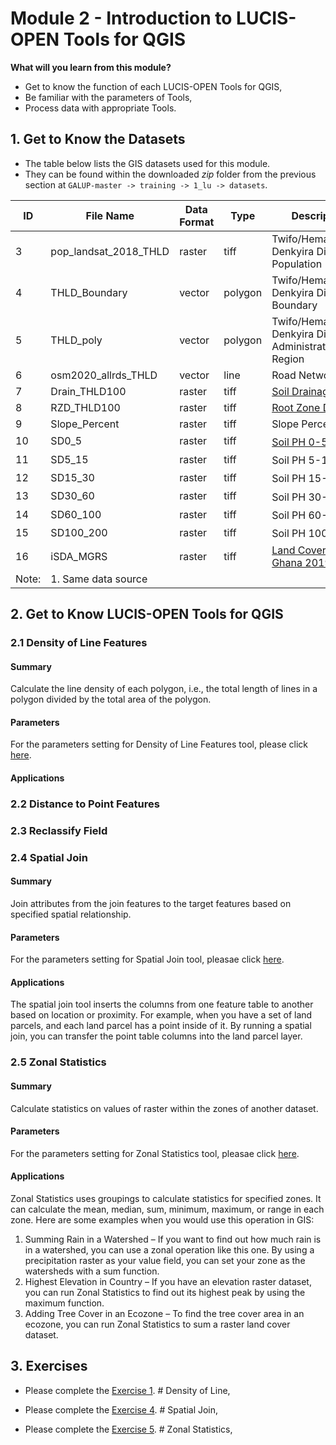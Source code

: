 # Module 2 - Introduction to LUCIS-OPEN Tools for QGIS

**What will you learn from this module?**

- Get to know the function of each LUCIS-OPEN Tools for QGIS,
- Be familiar with the parameters of Tools,
- Process data with appropriate Tools.

## 1. Get to Know the Datasets

- The table below lists the GIS datasets used for this module.
- They can be found within the downloaded _zip_ folder from the previous
  section at `GALUP-master -> training -> 1_lu -> datasets`.

| ID | File Name   | Data Format | Type    | Description  |
|----|------------|-------------|---------|-----------------------------|
| 3  | pop_landsat_2018_THLD     | raster      | tiff    | Twifo/Heman/Lower Denkyira District Population            |
| 4  | THLD_Boundary             | vector      | polygon | Twifo/Heman/Lower Denkyira District Boundary              |
| 5  | THLD_poly                 | vector      | polygon | Twifo/Heman/Lower Denkyira District Administrative Region |
| 6  | osm2020_allrds_THLD       | vector      | line    | Road Network                                              |
| 7  | Drain_THLD100             | raster      | tiff    | [Soil Drainage](https://data.isric.org/geonetwork/srv/eng/catalog.search#/metadata/953d0964-6746-489a-a8d1-f188595516a9)                                             |
| 8  | RZD_THLD100               | raster      | tiff    | [Root Zone Depth](https://data.isric.org/geonetwork/srv/eng/catalog.search#/metadata/c77d1209-56e9-4cac-b76e-bbf6c7e3a617)                                           |
| 9 | Slope_Percent              | raster      | tiff    | Slope Percent                                             |
| 10 | SD0_5                     | raster      | tiff    | [Soil PH 0-5](https://data.isric.org/geonetwork/srv/eng/catalog.search#/metadata/a3364e47-9229-4a6d-aed2-487fd7e4dccc)<sup>1</sup>                                                |
| 11 | SD5_15                    | raster      | tiff    | Soil PH 5-15<sup>1</sup>                                             |
| 12 | SD15_30                   | raster      | tiff    | Soil PH 15-30<sup>1</sup>                                          |
| 13 | SD30_60                   | raster      | tiff    | Soil PH 30-60<sup>1</sup>                                              |
| 14 | SD60_100                  | raster      | tiff    | Soil PH 60-100<sup>1</sup>                                          |
| 15 | SD100_200                 | raster      | tiff    | Soil PH 100-200<sup>1</sup>                          |
| 16 | iSDA_MGRS                 | raster      | tiff    | [Land Cover Type Ghana 2019](https://www.isda-africa.com/isdasoil/)   |
|Note:| 1. Same data source

## 2. Get to Know LUCIS-OPEN Tools for QGIS

### 2.1 Density of Line Features

#### **Summary**
Calculate the line density of each polygon, i.e., the total length of lines in a polygon divided by the total area of the polygon.
#### **Parameters**
  For the parameters setting for Density of Line Features tool, please click [here](https://github.com/SERVIR-WA/GALUP/wiki/Tools#density-of-line-features).
#### **Applications**

### 2.2 Distance to Point Features

### 2.3 Reclassify Field

### 2.4 Spatial Join

#### **Summary**
Join attributes from the join features to the target features based on specified spatial relationship.
#### **Parameters**
For the parameters setting for Spatial Join tool, pleasae click [here](https://github.com/SERVIR-WA/GALUP/wiki/Tools#spatial-join).

#### **Applications**
The spatial join tool inserts the columns from one feature table to another based on location or proximity. For example, when you have a set of land parcels, and each land parcel has a point inside of it. By running a spatial join, you can transfer the point table columns into the land parcel layer.

### 2.5 Zonal Statistics

#### **Summary**
Calculate statistics on values of raster within the zones of another dataset.
#### **Parameters**
For the parameters setting for Zonal Statistics tool, pleasae click [here](https://github.com/SERVIR-WA/GALUP/wiki/Tools#zonal-statistics).

#### **Applications**
Zonal Statistics uses groupings to calculate statistics for specified zones. It can calculate the mean, median, sum, minimum, maximum, or range in each zone. Here are some examples when you would use this operation in GIS:
1. Summing Rain in a Watershed – If you want to find out how much rain is in a watershed, you can use a zonal operation like this one. By using a precipitation raster as your value field, you can set your zone as the watersheds with a sum function.
2. Highest Elevation in Country – If you have an elevation raster dataset, you can run Zonal Statistics to find out its highest peak by using the maximum function.
3. Adding Tree Cover in an Ecozone – To find the tree cover area in an ecozone, you can run Zonal Statistics to sum a raster land cover dataset.


## 3. Exercises

- Please complete the [Exercise 1](). # Density of Line,

- Please complete the [Exercise 4](). # Spatial Join,
- Please complete the [Exercise 5](). # Zonal Statistics,
